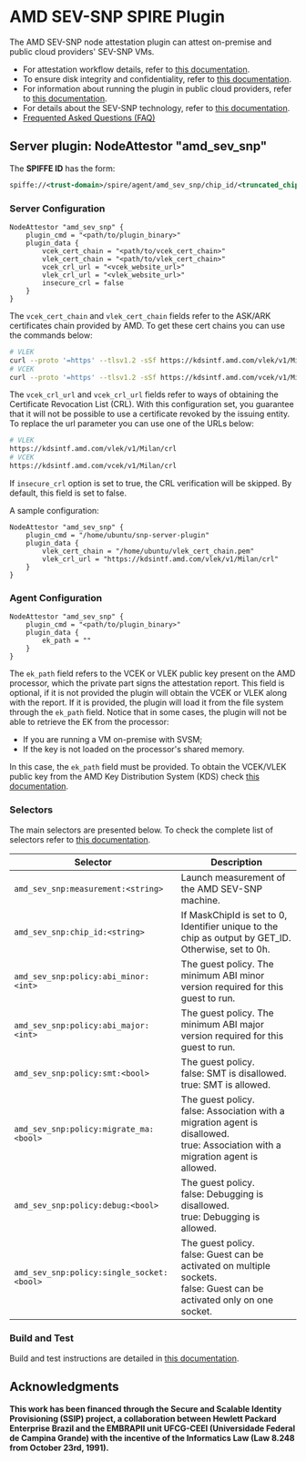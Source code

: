 # AMD SEV-SNP SPIRE Plugin

The AMD SEV-SNP node attestation plugin can attest on-premise and public cloud providers' SEV-SNP VMs. 

- For attestation workflow details, refer to [this documentation](./docs/attestation.md).
- To ensure disk integrity and confidentiality, refer to [this documentation](./docs/disk-integrity-confidentiality.md).
- For information about running the plugin in public cloud providers, refer to [this documentation](./docs/cloud-providers.md).
- For details about the SEV-SNP technology, refer to [this documentation](./docs/amd-sev-snp.md).
- [Frequented Asked Questions (FAQ)](./docs/FAQ.md)

## Server plugin: NodeAttestor "amd_sev_snp"

The **SPIFFE ID** has the form:

```xml
spiffe://<trust-domain>/spire/agent/amd_sev_snp/chip_id/<truncated_chip_id>/measurement/<truncated_measurement>/report_id/<report_id>
```

### Server Configuration

```hcl
NodeAttestor "amd_sev_snp" {
    plugin_cmd = "<path/to/plugin_binary>"
    plugin_data {
        vcek_cert_chain = "<path/to/vcek_cert_chain>"
        vlek_cert_chain = "<path/to/vlek_cert_chain>"
        vcek_crl_url = "<vcek_website_url>"
        vlek_crl_url = "<vlek_website_url>"
        insecure_crl = false
    }
}
```

The `vcek_cert_chain` and `vlek_cert_chain` fields refer to the ASK/ARK certificates chain provided by AMD.
To get these cert chains you can use the commands below:

```bash
# VLEK
curl --proto '=https' --tlsv1.2 -sSf https://kdsintf.amd.com/vlek/v1/Milan/cert_chain -o vlek_cert_chain.pem
# VCEK
curl --proto '=https' --tlsv1.2 -sSf https://kdsintf.amd.com/vcek/v1/Milan/cert_chain -o vcek_cert_chain.pem
```

The `vcek_crl_url` and `vcek_crl_url` fields refer to ways of obtaining the Certificate Revocation List (CRL). With this configuration set, you guarantee that it will not be possible to use a certificate revoked by the issuing entity. To replace the url parameter you can use one of the URLs below:
```bash
# VLEK
https://kdsintf.amd.com/vlek/v1/Milan/crl
# VCEK
https://kdsintf.amd.com/vcek/v1/Milan/crl
```

If `insecure_crl` option is set to true, the CRL verification will be skipped. By default, this field is set to false. 

A sample configuration:

```hcl
NodeAttestor "amd_sev_snp" {
    plugin_cmd = "/home/ubuntu/snp-server-plugin"
    plugin_data {
        vlek_cert_chain = "/home/ubuntu/vlek_cert_chain.pem"
        vlek_crl_url = "https://kdsintf.amd.com/vlek/v1/Milan/crl"
    }
}
```


### Agent Configuration

```hcl
NodeAttestor "amd_sev_snp" {
    plugin_cmd = "<path/to/plugin_binary>"
    plugin_data {
        ek_path = ""
    }
}
```

The `ek_path` field refers to the VCEK or VLEK public key present on the AMD processor, which the private part signs the attestation report. This field is optional, if it is not provided the plugin will obtain the VCEK or VLEK along with the report. If it is provided, the plugin will load it from the file system through the `ek_path` field. Notice that in some cases, the plugin will not be able to retrieve the EK from the processor:

* If you are running a VM on-premise with SVSM;
* If the key is not loaded on the processor's shared memory.

In this case, the `ek_path` field must be provided. To obtain the VCEK/VLEK public key from the AMD Key Distribution System (KDS) check [this documentation](./docs/snpguest.md).

### Selectors

The main selectors are presented below. 
To check the complete list of selectors refer to [this documentation](./docs/selectors.md).

|Selector                                                           | Description                                                                              |
|-------------------------------------------------------------------|------------------------------------------------------------------------------------------|
| `amd_sev_snp:measurement:<string>`                                | Launch measurement of the AMD SEV-SNP machine. |
| `amd_sev_snp:chip_id:<string>`                             | If MaskChipId is set to 0, Identifier unique to the chip as output by GET_ID. Otherwise, set to 0h. |
| `amd_sev_snp:policy:abi_minor:<int>`                                | The guest policy. The minimum ABI minor version required for this guest to run.                                                               |
| `amd_sev_snp:policy:abi_major:<int>`                                | The guest policy. The minimum ABI major version required for this guest to run.                                                               |
| `amd_sev_snp:policy:smt:<bool>`                                | The guest policy. <br/> false: SMT is disallowed.<br/> true: SMT is allowed.                                                              |
| `amd_sev_snp:policy:migrate_ma:<bool>`                                | The guest policy. <br/> false: Association with a migration agent is disallowed. <br/> true: Association with a migration agent is allowed. |
| `amd_sev_snp:policy:debug:<bool>`                                | The guest policy. <br/> false: Debugging is disallowed. <br/> true: Debugging is allowed. |
| `amd_sev_snp:policy:single_socket:<bool>`                                | The guest policy. <br/> false: Guest can be activated on multiple sockets. <br/> false: Guest can be activated only on one socket. |

### Build and Test

Build and test instructions are detailed in [this documentation](./docs/build.md).

## Acknowledgments

**This work has been financed through the Secure and Scalable Identity Provisioning (SSIP) project, a collaboration between Hewlett Packard Enterprise Brazil and the EMBRAPII unit UFCG-CEEI (Universidade Federal de Campina Grande) with the incentive of the Informatics Law (Law 8.248 from October 23rd, 1991).**
